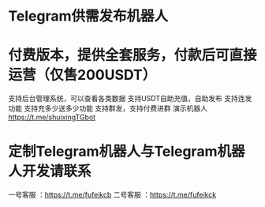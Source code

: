 # Telegram供需发布机器人
# 付费版本，提供全套服务，付款后可直接运营（仅售200USDT）
支持后台管理系统，可以查看各类数据
支持USDT自助充值，自助发布
支持连发功能
支持充多少送多少功能
支持群发，支持付费进群
演示机器人 https://t.me/shuixingTGbot
# 定制Telegram机器人与Telegram机器人开发请联系
一号客服 ：https://t.me/fufeikcb
二号客服 ：https://t.me/fufeikck
